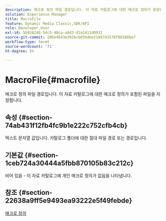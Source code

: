 ```yaml
---
description: 매크로 정의 파일 경로입니다. 이 자료 카탈로그에 대한 매크로 정의가 포함된 파일을 지정합니다.
solution: Experience Manager
title: MacroFile
feature: Dynamic Media Classic,SDK/API
role: Developer,User
exl-id: 5b926246-54c5-40ca-a8d3-d1a1411d8931
source-git-commit: 206e4643e3926cb85b4be2189743578f88180be7
workflow-type: tm+mt
source-wordcount: '71'
ht-degree: 5%

---
```


# MacroFile{#macrofile}

매크로 정의 파일 경로입니다. 이 자료 카탈로그에 대한 매크로 정의가 포함된 파일을 지정합니다.

## 속성 {#section-74ab431f12fb4fc9b1e222c752cfb4cb}

텍스트 문자열 값입니다. 카탈로그 폴더에 대한 절대 파일 경로 또는 경로입니다.

## 기본값 {#section-1ceb724a30444a5fbb870105b83c212c}

비어 있음 - 이 자료 카탈로그에 개인 매크로 정의가 없음을 나타냅니다.

## 참조 {#section-22638a9ff5e9493ea93222e5f49febde}

[매크로 정의](../../../../../ir-api/material-cat/image-rendering-api-ref/c-ir-material-catalog/c-ir-macro-definition-reference/c-ir-macro-definition-reference.md#concept-477b77fa187147bfa55fa67134d4a453)

